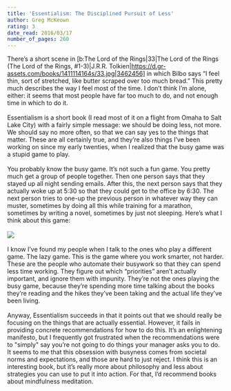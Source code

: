 ```yaml
---
title: 'Essentialism: The Disciplined Pursuit of Less'
author: Greg McKeown
rating: 3
date_read: 2016/03/17
number_of_pages: 260
---
```


There’s a short scene in [b:The Lord of the Rings|33|The Lord of the Rings (The Lord of the Rings, #1-3)|J.R.R. Tolkien|https://d.gr-assets.com/books/1411114164s/33.jpg|3462456] in which Bilbo says “I feel thin, sort of stretched, like butter scraped over too much bread.” This pretty much describes the way I feel most of the time. I don’t think I’m alone, either: it seems that most people have far too much to do, and not enough time in which to do it.<br/><br/>Essentialism is a short book (I read most of it on a flight from Omaha to Salt Lake City) with a fairly simple message: we should be doing less, not more. We should say no more often, so that we can say yes to the things that matter. These are all certainly true, and they’re also things I’ve been working on since my early twenties, when I realized that the busy game was a stupid game to play.<br/><br/>You probably know the busy game. It’s not such a fun game. You pretty much get a group of people together. Then one person says that they stayed up all night sending emails. After this, the next person says that they actually woke up at 5:30 so that they could get to the office by 6:30. The next person tries to one-up the previous person in whatever way they can muster, sometimes by doing all this while training for a marathon, sometimes by writing a novel, sometimes by just not sleeping. Here’s what I think about this game:<br/><br/><img src="http://i.imgur.com/vVdbSDb.jpg"><br/><br/>I know I’ve found my people when I talk to the ones who play a different game. The lazy game. This is the game where you work smarter, not harder. These are the people who automate their busywork so that they can spend less time working. They figure out which “priorities” aren’t actually important, and ignore them with impunity. They’re not the ones playing the busy game, because they’re spending more time talking about the books they’re reading and the hikes they’ve been taking and the actual life they’ve been living.<br/><br/>Anyway, Essentialism succeeds in that it points out that we should really be focusing on the things that are actually essential. However, it fails in providing concrete recommendations for how to do this. It’s an enlightening manifesto, but I frequently got frustrated when the recommendations were to "simply" say you’re not going to do things your manager asks you to do. It seems to me that this obsession with busyness comes from societal norms and expectations, and those are hard to just reject. I think this is an interesting book, but it’s really more about philosophy and less about strategies you can use to put it into action. For that, I’d recommend books about mindfulness meditation.
